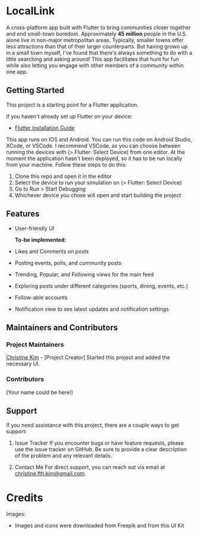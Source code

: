 # LocalLink

A cross-platform app built with Flutter to bring communities closer together and end small-town boredom. Approximately **45 million** people in the U.S. alone live in non-major metropolitan areas. Typically, smaller towns offer less attractions than that of their larger counterparts. But having grown up in a small town myself, I've found that there's always something to do with a little searching and asking around! This app facilitates that hunt for fun while also letting you engage with other members of a community within one app. 

## Getting Started

This project is a starting point for a Flutter application.

If you haven't already set up Flutter on your device:

- [Flutter Installation Guide](https://docs.flutter.dev/get-started/install)

This app runs on IOS and Android. You can run this code on Android Studio, XCode, or VSCode. I recommend VSCode, as you can choose between running the devices with (> Flutter: Select Device) from one editor. At the moment the application hasn't been deployed, so it has to be run locally from your machine. Follow these steps to do this:

1. Clone this repo and open it in the editor
2. Select the device to run your simulation on (> Flutter: Select Device)
3. Go to Run > Start Debugging
4. Whichever device you chose will open and start building the project

## Features

- User-friendly UI

  **To-be implemented:**
- Likes and Comments on posts
- Posting events, polls, and community posts
- Trending, Popular, and Following views for the main feed
- Exploring posts under different categories (sports, dining, events, etc.)
- Follow-able accounts
- Notification view to see latest updates and notification settings

## Maintainers and Contributors
### Project Maintainers
[Christine Kim](https://github.com/cfkim) - [Project Creator]
Started this project and added the necessary UI.

### Contributors
[Your name could be here!]

## Support

If you need assistance with this project, there are a couple ways to get support:

1. Issue Tracker
If you encounter bugs or have feature requests, please use the issue tracker on GitHub. Be sure to provide a clear description of the problem and any relevant details.

2. Contact Me
For direct support, you can reach out via email at christine.fth.kim@gmail.com.

# Credits
Images: 
- Images and icons were downloaded from Freepik and from this UI Kit
